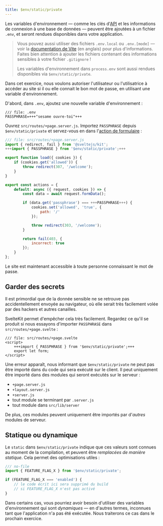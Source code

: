 ```yaml
---
title: $env/static/private
---
```


Les variables d'environnement — comme les clés d'<span class="vo">[API](PUBLIC_SVELTE_SITE_URL/docs/development#api)</span> et les informations de connexion à une base de données — peuvent être ajoutées à un fichier `.env`, et seront rendues disponibles dans votre application.

> Vous pouvez aussi utiliser des fichiers `.env.local` ou `.env.[mode]` — voir la [documentation de Vite](https://vitejs.dev/guide/env-and-mode.html#env-files) (en anglais) pour plus d'informations. Faites bien attention à ajouter les fichiers contenant des informations sensibles à votre fichier `.gitignore` !
>
> Les variables d'environnement dans `process.env` sont aussi rendues disponibles via `$env/static/private`.

Dans cet exercice, nous voulons autoriser l'utilisateur ou l'utilisatrice à accéder au site si il ou elle connait le bon mot de passe, en utilisant une variable d'environnement.

D'abord, dans `.env`, ajoutez une nouvelle variable d'environnement :

```env
/// file: .env
PASSPHRASE=+++"sesame ouvre-toi"+++
```

Ouvrez `src/routes/+page.server.js`. Importez `PASSPHRASE` depuis `$env/static/private` et servez-vous en dans l'[action de formulaire](/tutorial/the-form-element) :

```js
/// file: src/routes/+page.server.js
import { redirect, fail } from '@sveltejs/kit';
+++import { PASSPHRASE } from '$env/static/private';+++

export function load({ cookies }) {
	if (cookies.get('allowed')) {
		throw redirect(307, '/welcome');
	}
}

export const actions = {
	default: async ({ request, cookies }) => {
		const data = await request.formData();

		if (data.get('passphrase') === +++PASSPHRASE+++) {
			cookies.set('allowed', 'true', {
				path: '/'
			});

			throw redirect(303, '/welcome');
		}

		return fail(403, {
			incorrect: true
		});
	}
};
```

Le site est maintenant accessible à toute personne connaissant le mot de passe.

## Garder des secrets

Il est primordial que de la donnée sensible ne se retrouve pas accidentellement envoyée au navigateur, où elle serait très facilement volée par des hackers et autres canailles.

SvelteKit permet d'empêcher cela très facilement. Regardez ce qu'il se produit si nous essayons d'importer `PASSPHRASE` dans `src/routes/+page.svelte` :

```svelte
/// file: src/routes/+page.svelte
<script>
	+++import { PASSPHRASE } from '$env/static/private';+++
	export let form;
</script>
```

Une erreur apparaît, nous informant que `$env/static/private` ne peut pas être importé dans du code qui sera exécuté sur le client. Il peut uniquement être importé dans des modules qui seront exécutés sur le serveur :

- `+page.server.js`
- `+layout.server.js`
- `+server.js`
- tout module se terminant par `.server.js`
- tout module dans `src/lib/server`

De plus, ces modules peuvent uniquement être importés par d'_autres_ modules de serveur.

## Statique ou dynamique

Le `static` dans `$env/static/private` indique que ces valeurs sont connues au moment de la compilation, et peuvent être _remplacées de manière statique_. Cela permet des optimisations utiles :

```js
/// no-file
import { FEATURE_FLAG_X } from '$env/static/private';

if (FEATURE_FLAG_X === 'enabled') {
	// le code écrit ici sera supprimé du build
	// si FEATURE_FLAG_X n'est pas activé
}
```

Dans certains cas, vous pourriez avoir besoin d'utiliser des variables d'environnement qui sont _dynamiques_ — en d'autres termes, inconnues tant que l'application n'a pas été exécutée. Nous traiterons ce cas dans le prochain exercice.
